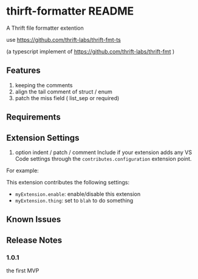 # thirft-formatter README

A Thrift file formatter extention

use https://github.com/thrift-labs/thrift-fmt-ts

(a typescript implement of https://github.com/thrift-labs/thrift-fmt )

## Features

1. keeping the comments
2. align the tail comment of struct / enum
3. patch the miss field ( list_sep or required)

## Requirements

## Extension Settings

1. option indent / patch / comment
Include if your extension adds any VS Code settings through the `contributes.configuration` extension point.

For example:

This extension contributes the following settings:

* `myExtension.enable`: enable/disable this extension
* `myExtension.thing`: set to `blah` to do something

## Known Issues

## Release Notes

### 1.0.1

the first MVP
